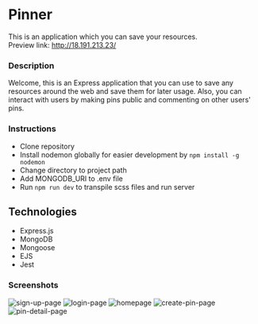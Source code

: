 # Pinner

This is an application which you can save your resources.  
Preview link: http://18.191.213.23/

### Description
Welcome, this is an Express application that you can use to save any resources around the web and save them for later usage. Also, you can interact with users by making pins public and commenting on other users' pins.

### Instructions
- Clone repository
- Install nodemon globally for easier development by `npm install -g nodemon`
- Change directory to project path
- Add MONGODB_URI to .env file
- Run `npm run dev` to transpile scss files and run server

## Technologies
- Express.js
- MongoDB
- Mongoose
- EJS
- Jest

### Screenshots
![sign-up-page](https://user-images.githubusercontent.com/52973879/208506057-64637b10-6366-4933-acc6-ff4935f12359.png)
![login-page](https://user-images.githubusercontent.com/52973879/208506084-c428d6da-6c35-4c4c-a734-343fa1c591a3.png)
![homepage](https://user-images.githubusercontent.com/52973879/208506102-fa716a70-b54c-4c55-874c-ceeea6001650.png)
![create-pin-page](https://user-images.githubusercontent.com/52973879/208506122-a5e874bb-d3dd-415a-9ff5-856eed0cc79b.png)
![pin-detail-page](https://user-images.githubusercontent.com/52973879/208506132-d7eeb0d4-6243-4f59-8d1e-6544268494cc.png)

